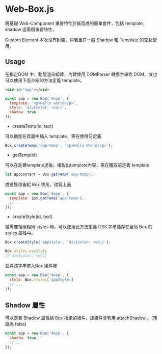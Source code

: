 # Web-Box.js

將基礎 Web-Component 重要特性封裝而成的簡單套件，包括 template, shadow 這兩個重要特性，

Custom Element 本次沒有封裝，只著重在一般 Shadow 和 Template 的交互使用。

## Usage

在指定DOM 中，動態渲染組建，內建使用 DOMParser 轉換字串為 DOM，或也可以使用下面介紹的方法定義 template。

```html
<div id="app"></div>
```

```js
const app = new Box('#app', {
  template: '<p>Hello world</p>',
  style: 'div{color: red;}',
  shadow: true
});
```

- createTemp(id, text)

可以動態在頁面中插入 template，需在使用前定義

```js
Box.createTemp('app-temp', '<p>Hello World</p>');
```

- getTemp(id)

可以在創建template過後，複製出template內容，需在獲取前定義 template

```js
let appContent = Box.getTemp('app-temp');
```

或者獲取後給 Box 使用，改寫上面

```js
const app = new Box('#app', {
  template: Box.getTemp('app-temp'),
  // ...
});
```

- createStyle(id, text)

當需要復用相同 styles 時，可以使用此方法定義 CSS 字串儲存在全局 Box 的 styles 屬性中。

```js
Box.createStyle('appStyle', 'div{color: red;}');

Box.styles.appStyle
// div{color: red;}
```

並將該字串帶入Box 組件裡

```js
const app = new Box('#app', {
  style: Box.styles['appStyle']
  // ...
});
```

## Shadow 屬性

可以定義 Shadow 屬性給 Box 指定的組件，該組件會套用 attachShadow 。(預設為 false)

```js
const app = new Box('#app', {
  shadow: true,
  // ...
});
